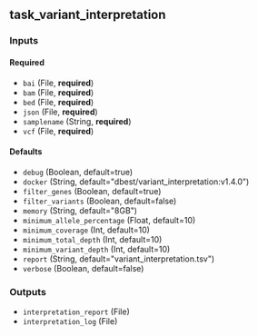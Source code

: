 
## task_variant_interpretation

### Inputs

#### Required

  * `bai` (File, **required**)
  * `bam` (File, **required**)
  * `bed` (File, **required**)
  * `json` (File, **required**)
  * `samplename` (String, **required**)
  * `vcf` (File, **required**)

#### Defaults

  * `debug` (Boolean, default=true)
  * `docker` (String, default="dbest/variant_interpretation:v1.4.0")
  * `filter_genes` (Boolean, default=true)
  * `filter_variants` (Boolean, default=false)
  * `memory` (String, default="8GB")
  * `minimum_allele_percentage` (Float, default=10)
  * `minimum_coverage` (Int, default=10)
  * `minimum_total_depth` (Int, default=10)
  * `minimum_variant_depth` (Int, default=10)
  * `report` (String, default="variant_interpretation.tsv")
  * `verbose` (Boolean, default=false)

### Outputs

  * `interpretation_report` (File)
  * `interpretation_log` (File)
